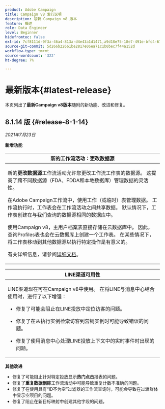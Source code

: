 ```yaml
---
product: Adobe Campaign
title: Campaign v8 发行说明
description: 最新 Campaign v8 版本
feature: 概述
role: Data Engineer
level: Beginner
hidefromtoc: false
exl-id: 7cf8111d-9f3a-46a4-813a-d4e43a1d1471,a9d18e75-18e7-491e-bfc4-671c3600396e
source-git-commit: 5d266b22661be2817e06ea71c1b0bec7f44a152d
workflow-type: tm+mt
source-wordcount: '322'
ht-degree: 7%

---
```


# 最新版本{#latest-release}

本页列出了&#x200B;**最新Campaign v8版本**&#x200B;随附的新功能、改进和修复。

## 8.1.14 版 {#release-8-1-14}

_2021年7月23日_

**新增功能**

<table>
<thead>
<tr>
<th><strong>新的工作流活动：更改数据源</strong><br/></th>
</tr>
</thead>
<tbody>
<tr>
<td>
<p>新的<b>更改数据源</b>工作流活动允许您更改工作流工作表的数据源。 这提高了跨不同数据源（FDA、FDDA和本地数据库）管理数据的灵活性。</p>
<p>在Adobe Campaign工作流中，使用工作（或临时）表管理数据。 工作流执行时，工作表会在工作流活动之间共享数据。 默认情况下，工作表创建在与我们查询的数据源相同的数据库中。</p>
<p>使用Campaign v8，主用户档案表直接存储在云数据库中。 因此，查询Profiles表也会在云数据库上创建一个工作表。 在某些情况下，将工作表移动到其他数据源以执行特定操作是有意义的。</p>
<p>有关详细信息，请参阅<a href="../config/workflows.md#change-data-source-activity">详细文档</a>。</p>
</td>
</tr>
</tbody>
</table>

<table> 
<thead>
<tr> 
<th> <strong>LINE渠道可用性</strong><br /> </th> 
</tr> 
</thead> 
<tbody> 
<tr> 
<td> <p>LINE渠道现在可在Campaign v8中使用。 在将LINE与消息中心结合使用时，进行了以下增强：
</p>
<ul> 
<li><p>修复了可能会阻止在LINE投放中定位访客的问题。 
</p></li>
<li><p>修复了在从执行实例检索访客到营销实例时可能导致错误的问题。
</p></li>
<li><p>修复了使用消息中心处理LINE投放上下文中的实时事件时出现的问题。</p></li>
</ul>
</td> 
</tr> 
</tbody> 
</table>

**其他改进**

* 修复了可能阻止针对特定投放显示&#x200B;**热门点击**&#x200B;报表的问题。
* 修复了&#x200B;**重复数据删除**&#x200B;工作流活动中可能导致重复计数不准确的问题。
* 修复了在使用具有“ID不为空”过滤器的工作流查询时，可能会导致在过渡群体中显示空项目的问题。
* 修复了阻止在新目标映射中创建其他字段的问题。
